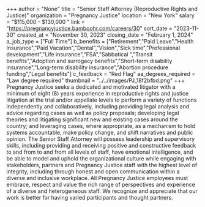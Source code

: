 +++
author = "None"
title = "Senior Staff Attorney (Reproductive Rights and Justice)"
organization = "Pregnancy Justice"
location = "New York"
salary = "$115,000 - $130,000  "
link = "https://pregnancyjustice.bamboohr.com/careers/30"
sort_date = "2023-11-30"
created_at = "November 30, 2023"
closing_date = "February 1, 2024"
a_job_type = ["Full Time"]
b_benefits = ["Retirement","Paid Leave","Health Insurance","Paid Vacation","Dental","Vision","Sick time","Professional development","Life insurance","FSA","Sabbatical ","Transit benefits","Adoption and surrogacy benefits","Short-term disability insurance","Long-term disability insurance","Abortion procedure funding","Legal benefits"]
c_feedback = "Red Flag"
aa_degrees_required = "Law degree required"
thumbnail = "../../images/PJ_18f2bfbd.png"
+++
Pregnancy Justice seeks a dedicated and motivated litigator with a minimum of eight (8) years experience in reproductive rights and justice litigation at the trial and/or appellate levels to perform a variety of functions independently and collaboratively, including providing legal analysis and advice regarding cases as well as policy proposals; developing legal theories and litigating significant new and existing cases around the country; and leveraging cases, where appropriate, as a mechanism to hold systems accountable, make policy change, and shift narratives and public opinion. The Senior Staff Attorney will possess leadership and supervisory skills, including providing and receiving positive and constructive feedback to and from to and from all levels of staff, have emotional intelligence, and be able to model and uphold the organizational culture while engaging with stakeholders, partners and Pregnancy Justice staff with the highest level of integrity, including through honest and open communication within a diverse and inclusive workplace. All Pregnancy Justice employees must embrace, respect and value the rich range of perspectives and experience of a diverse and heterogeneous staff. We recognize and appreciate that our work is better for having varied participants and thought partners.